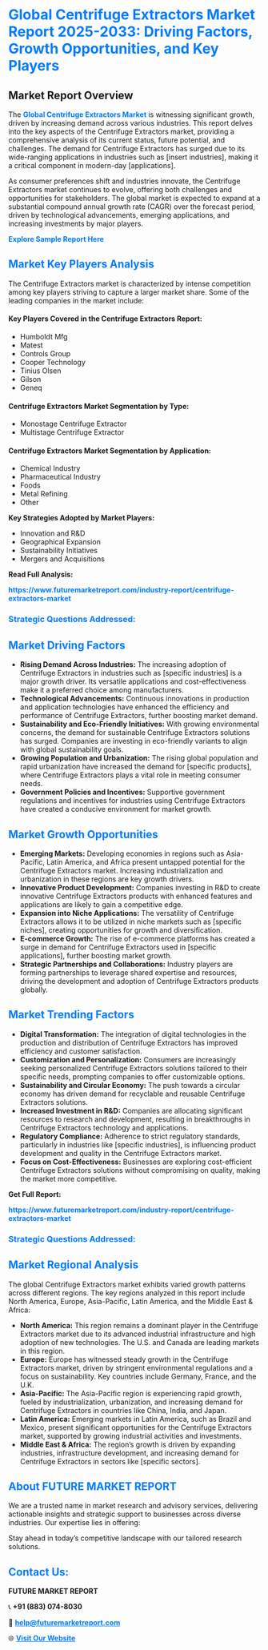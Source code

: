 <h1 style="color: #007BFF;">Global Centrifuge Extractors Market Report 2025-2033: Driving Factors, Growth Opportunities, and Key Players</h1>

<section id="overview">
<h2>Market Report Overview</h2>
<p>The <a href="https://www.futuremarketreport.com/industry-report/centrifuge-extractors-market" style="color: #007BFF; text-decoration: none;"><strong>Global Centrifuge Extractors Market</strong></a> is witnessing significant growth, driven by increasing demand across various industries. This report delves into the key aspects of the Centrifuge Extractors market, providing a comprehensive analysis of its current status, future potential, and challenges. The demand for Centrifuge Extractors has surged due to its wide-ranging applications in industries such as [insert industries], making it a critical component in modern-day [applications].</p>
<p>As consumer preferences shift and industries innovate, the Centrifuge Extractors market continues to evolve, offering both challenges and opportunities for stakeholders. The global market is expected to expand at a substantial compound annual growth rate (CAGR) over the forecast period, driven by technological advancements, emerging applications, and increasing investments by major players.</p>
</section>

<section id="overview">
<p><a href="https://www.futuremarketreport.com/request-sample/reportId=103592" style="color: #007BFF; text-decoration: none;"><strong>Explore Sample Report Here</strong></a></p>
</section>

<section id="key-players">
<h2 style="color: #007BFF;">Market Key Players Analysis</h2>
<p>The Centrifuge Extractors market is characterized by intense competition among key players striving to capture a larger market share. Some of the leading companies in the market include:</p>
<h4>Key Players Covered in the Centrifuge Extractors Report:</h4>
<ul><li>Humboldt Mfg</li><li>Matest</li><li>Controls Group</li><li>Cooper Technology</li><li>Tinius Olsen</li><li>Gilson</li><li>Geneq</li></ul>
<h4>Centrifuge Extractors Market Segmentation by Type:</h4>
<ul><li>Monostage Centrifuge Extractor</li><li>Multistage Centrifuge Extractor</li></ul>

<h4>Centrifuge Extractors Market Segmentation by Application:</h4>
<ul><li>Chemical Industry</li><li>Pharmaceutical Industry</li><li>Foods</li><li>Metal Refining</li><li>Other</li></ul>
<p><strong>Key Strategies Adopted by Market Players:</strong></p>
<ul>
<li>Innovation and R&D</li>
<li>Geographical Expansion</li>
<li>Sustainability Initiatives</li>
<li>Mergers and Acquisitions</li>
</ul>
</section>

<section>
<p><strong>Read Full Analysis: </strong></p><a href="https://www.futuremarketreport.com/industry-report/centrifuge-extractors-market" style="color: #007BFF; text-decoration: none;"><strong>https://www.futuremarketreport.com/industry-report/centrifuge-extractors-market</strong></a>
<h3 style="color: #007BFF;">Strategic Questions Addressed:</h3>
</section>

<section id="driving-factors">
<h2 style="color: #007BFF;">Market Driving Factors</h2>
<ul>
<li><strong>Rising Demand Across Industries:</strong> The increasing adoption of Centrifuge Extractors in industries such as [specific industries] is a major growth driver. Its versatile applications and cost-effectiveness make it a preferred choice among manufacturers.</li>
<li><strong>Technological Advancements:</strong> Continuous innovations in production and application technologies have enhanced the efficiency and performance of Centrifuge Extractors, further boosting market demand.</li>
<li><strong>Sustainability and Eco-Friendly Initiatives:</strong> With growing environmental concerns, the demand for sustainable Centrifuge Extractors solutions has surged. Companies are investing in eco-friendly variants to align with global sustainability goals.</li>
<li><strong>Growing Population and Urbanization:</strong> The rising global population and rapid urbanization have increased the demand for [specific products], where Centrifuge Extractors plays a vital role in meeting consumer needs.</li>
<li><strong>Government Policies and Incentives:</strong> Supportive government regulations and incentives for industries using Centrifuge Extractors have created a conducive environment for market growth.</li>
</ul>
</section>

<section id="growth-opportunities">
<h2 style="color: #007BFF;">Market Growth Opportunities</h2>
<ul>
<li><strong>Emerging Markets:</strong> Developing economies in regions such as Asia-Pacific, Latin America, and Africa present untapped potential for the Centrifuge Extractors market. Increasing industrialization and urbanization in these regions are key growth drivers.</li>
<li><strong>Innovative Product Development:</strong> Companies investing in R&D to create innovative Centrifuge Extractors products with enhanced features and applications are likely to gain a competitive edge.</li>
<li><strong>Expansion into Niche Applications:</strong> The versatility of Centrifuge Extractors allows it to be utilized in niche markets such as [specific niches], creating opportunities for growth and diversification.</li>
<li><strong>E-commerce Growth:</strong> The rise of e-commerce platforms has created a surge in demand for Centrifuge Extractors used in [specific applications], further boosting market growth.</li>
<li><strong>Strategic Partnerships and Collaborations:</strong> Industry players are forming partnerships to leverage shared expertise and resources, driving the development and adoption of Centrifuge Extractors products globally.</li>
</ul>
</section>

<section id="trending-factors">
<h2 style="color: #007BFF;">Market Trending Factors</h2>
<ul>
<li><strong>Digital Transformation:</strong> The integration of digital technologies in the production and distribution of Centrifuge Extractors has improved efficiency and customer satisfaction.</li>
<li><strong>Customization and Personalization:</strong> Consumers are increasingly seeking personalized Centrifuge Extractors solutions tailored to their specific needs, prompting companies to offer customizable options.</li>
<li><strong>Sustainability and Circular Economy:</strong> The push towards a circular economy has driven demand for recyclable and reusable Centrifuge Extractors solutions.</li>
<li><strong>Increased Investment in R&D:</strong> Companies are allocating significant resources to research and development, resulting in breakthroughs in Centrifuge Extractors technology and applications.</li>
<li><strong>Regulatory Compliance:</strong> Adherence to strict regulatory standards, particularly in industries like [specific industries], is influencing product development and quality in the Centrifuge Extractors market.</li>
<li><strong>Focus on Cost-Effectiveness:</strong> Businesses are exploring cost-efficient Centrifuge Extractors solutions without compromising on quality, making the market more competitive.</li>
</ul>
</section>

<section>
<p><strong>Get Full Report: </strong></p><a href="https://www.futuremarketreport.com/industry-report/centrifuge-extractors-market" style="color: #007BFF; text-decoration: none;"><strong>https://www.futuremarketreport.com/industry-report/centrifuge-extractors-market</strong></a>
<h3 style="color: #007BFF;">Strategic Questions Addressed:</h3>
</section>


<section id="regional-analysis">
<h2 style="color: #007BFF;">Market Regional Analysis</h2>
<p>The global Centrifuge Extractors market exhibits varied growth patterns across different regions. The key regions analyzed in this report include North America, Europe, Asia-Pacific, Latin America, and the Middle East & Africa:</p>
<ul>
<li><strong>North America:</strong> This region remains a dominant player in the Centrifuge Extractors market due to its advanced industrial infrastructure and high adoption of new technologies. The U.S. and Canada are leading markets in this region.</li>
<li><strong>Europe:</strong> Europe has witnessed steady growth in the Centrifuge Extractors market, driven by stringent environmental regulations and a focus on sustainability. Key countries include Germany, France, and the U.K.</li>
<li><strong>Asia-Pacific:</strong> The Asia-Pacific region is experiencing rapid growth, fueled by industrialization, urbanization, and increasing demand for Centrifuge Extractors in countries like China, India, and Japan.</li>
<li><strong>Latin America:</strong> Emerging markets in Latin America, such as Brazil and Mexico, present significant opportunities for the Centrifuge Extractors market, supported by growing industrial activities and investments.</li>
<li><strong>Middle East & Africa:</strong> The region’s growth is driven by expanding industries, infrastructure development, and increasing demand for Centrifuge Extractors in sectors like [specific sectors].</li>
</ul>
</section>

<footer>
<h2 style="color: #007BFF;">About FUTURE MARKET REPORT</h2>
<p>We are a trusted name in market research and advisory services, delivering actionable insights and strategic support to businesses across diverse industries. Our expertise lies in offering:</p>

<p>Stay ahead in today’s competitive landscape with our tailored research solutions.</p>

<h2 style="color: #007BFF;">Contact Us:</h2>
<p><strong>FUTURE MARKET REPORT</strong></p>
<p>📞 <strong>+91 (883) 074-8030</strong></p>
<p>📧 <strong><a href="mailto:help@futuremarketreport.com" style="color: #007BFF;">help@futuremarketreport.com</a></strong></p>
<p>🌐 <strong><a href="https://www.futuremarketreport.com/" style="color: #007BFF;">Visit Our Website</a></strong></p>
</footer>